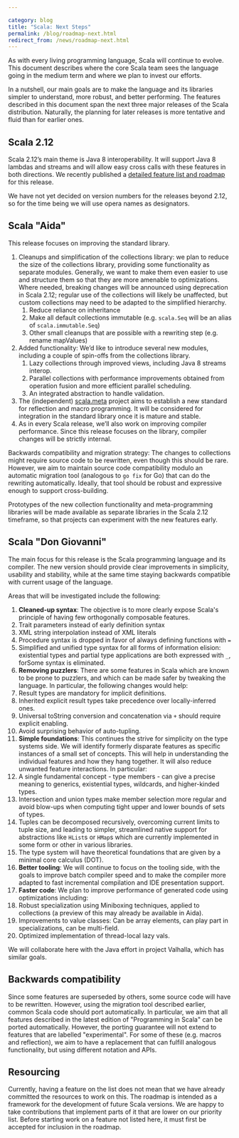 ```yaml
---

category: blog
title: "Scala: Next Steps"
permalink: /blog/roadmap-next.html
redirect_from: /news/roadmap-next.html
---
```

As with every living programming language, Scala will continue to evolve. This document describes where the core Scala team sees the language going in the medium term and where we plan to invest our efforts.

In a nutshell, our main goals are to make the language and its libraries simpler to understand, more robust, and better performing. The features described in this document span the next three major releases of the Scala distribution. Naturally, the planning for later releases is more tentative and fluid than for earlier ones.

## Scala 2.12

Scala 2.12’s main theme is Java 8 interoperability. It will support Java 8 lambdas and streams and will allow easy cross calls with these features in both directions. We recently published a [detailed feature list and roadmap](https://www.scala-lang.org/news/2.12-roadmap) for this release.

We have not yet decided on version numbers for the releases beyond 2.12, so for the time being we will use opera names as designators.

## Scala "Aida"

This release focuses on improving the standard library.

1. Cleanups and simplification of the collections library: we plan to reduce the size of the collections library, providing some functionality as separate modules.  Generally, we want to make them even easier to use and structure them so that they are more amenable to optimizations. Where needed, breaking changes will be announced using deprecation in Scala 2.12; regular use of the collections will likely be unaffected, but custom collections may need to be adapted to the simplified hierarchy.
   1. Reduce reliance on inheritance
   2. Make all default collections immutable (e.g. `scala.Seq` will be an alias of `scala.immutable.Seq`)
   3. Other small cleanups that are possible with a rewriting step (e.g. rename mapValues)
2. Added functionality: We’d like to introduce several new modules, including a couple of spin-offs from the collections library.
   1. Lazy collections through improved views, including Java 8 streams interop.
   2. Parallel collections with performance improvements obtained from operation fusion and more efficient parallel scheduling.
   3. An integrated abstraction to handle validation.
3. The (independent) [scala.meta](hxxp://scalamacros.org/news/2014/07/16/roadmap-for-scala-macros.html) project aims to establish a new standard for reflection and macro programming. It will be considered for integration in the standard library once it is mature and stable.
4. As in every Scala release, we’ll also work on improving compiler performance. Since this release focuses on the library, compiler changes will be strictly internal.

Backwards compatibility and migration strategy: The changes to collections might require source code to be rewritten, even though this should be rare. However, we aim to maintain source code compatibility modulo an automatic migration tool (analogous to `go fix` for Go) that can do the rewriting automatically. Ideally, that tool should be robust and expressive enough to support cross-building.

Prototypes of the new collection functionality and meta-programming libraries will be made available as separate libraries in the Scala 2.12 timeframe, so that projects can experiment with the new features early.


## Scala "Don Giovanni"

The main focus for this release is the Scala programming language and its compiler. The new version should provide clear improvements in simplicity, usability and stability, while at the same time staying backwards compatible with current usage of the language.

Areas that will be investigated include the following:

1. **Cleaned-up syntax**: The objective is to more clearly expose Scala's principle of having few orthogonally composable features.
  1. Trait parameters instead of early definition syntax
  2. XML string interpolation instead of XML literals
  3. Procedure syntax is dropped in favor of always defining functions with `=`
  4. Simplified and unified type syntax for all forms of information elision: existential types and partial type applications are both expressed with `_`, forSome syntax is eliminated.
2. **Removing puzzlers**: There are some features in Scala which are known to be prone to puzzlers, and which can be made safer by tweaking the language. In particular, the following changes would help:
  1. Result types are mandatory for implicit definitions.
  2. Inherited explicit result types take precedence over locally-inferred ones.
  3. Universal toString conversion and concatenation via `+` should require explicit enabling.
  4. Avoid surprising behavior of auto-tupling.
3. **Simple foundations**: This continues the strive for simplicity on the type systems side. We will identify formerly disparate features as specific instances of a small set of concepts. This will help in understanding the individual features and how they hang together. It will also reduce unwanted feature interactions. In particular:
  1. A single fundamental concept - type members - can give a precise meaning to generics, existential types, wildcards, and higher-kinded types.
  2. Intersection and union types make member selection more regular and avoid blow-ups when computing tight upper and lower bounds of sets of types.
  3. Tuples can be decomposed recursively, overcoming current limits to tuple size, and leading to simpler, streamlined native support for abstractions like `HList`s or `HMap`s which are currently implemented in some form or other in various libraries.
  4. The type system will have theoretical foundations that are given by a minimal core calculus (DOT).
4. **Better tooling**: We will continue to focus on the tooling side, with the goals to improve batch compiler speed and to make the compiler more adapted to fast incremental compilation and IDE presentation support.
5. **Faster code**: We plan to improve performance of generated code using optimizations including:
  1. Robust specialization using Miniboxing techniques, applied to collections (a preview of this may already be available in Aida).
  2. Improvements to value classes: Can be array elements, can play part in specializations, can be multi-field.
  3. Optimized implementation of thread-local lazy vals.

We will collaborate here with the Java effort in project Valhalla, which has similar goals.

## Backwards compatibility
Since some features are superseded by others, some source code will have to be rewritten. However, using the migration tool described earlier, common Scala code should port automatically. In particular, we aim that all features described in the latest edition of "Programming in Scala" can be ported automatically. However, the porting guarantee will not extend to features that are labelled "experimental". For some of these (e.g. macros and reflection), we aim to have a replacement that can fulfill analogous functionality, but using different notation and APIs.

## Resourcing
Currently, having a feature on the list does not mean that we have already committed the resources to work on this. The roadmap is intended as a framework for the development of future Scala versions. We are happy to take contributions that implement parts of it that are lower on our priority list. Before starting work on a feature not listed here, it must first be accepted for inclusion in the roadmap.

